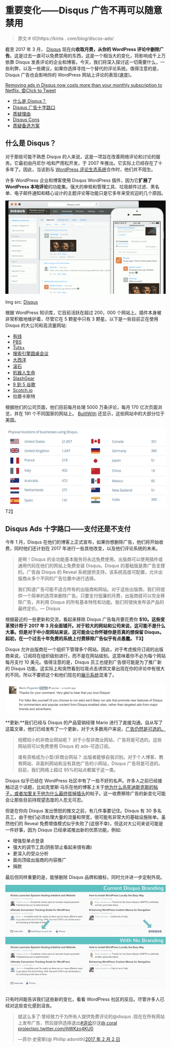 # 重要变化——Disqus 广告不再可以随意禁用

> 原文:# t0]https://kinta . com/blog/discos-ads/

截至 2017 年 3 月， [Disqus](https://disqus.com/) 现在向**收取月费，从你的 WordPress 评论中删除广告**。这是过去一直可以免费禁用的东西，这是一个相当大的变化，将影响成千上万依靠 Disqus 发表评论的企业和博客。今天，我们将深入探讨这一切需要什么，一些利弊，以及一些建议，如果你选择寻找一个替代的评论系统。值得注意的是，Disqus 广告也会影响你的 WordPress 网站上评论的表现(速度)。

[Removing ads in Disqus now costs more than your monthly subscription to Netflix. 😨Click to Tweet](https://twitter.com/intent/tweet?url=https%3A%2F%2Fkinsta.com%2Fblog%2Fdisqus-ads%2F&via=kinsta&text=Removing+ads+in+Disqus+now+costs+more+than+your+monthly+subscription+to+Netflix.+%F0%9F%98%A8&hashtags=WordPress%2Cblogging)

*   [什么是 Disqus？](#what-is-disqus)
*   [Disqus 广告十字路口](#disqus-ads)
*   [质疑理由](#disqus-pros)
*   [Disqus Cons](#disqus-cons)
*   [质疑备选方案](#disqus-alternatives)

## 什么是 Disqus？

对于那些可能不熟悉 Disqus 的人来说，这是一项旨在改善网络评论和讨论的服务。它最初由丹尼尔·哈和严雨松开发，于 2007 年推出。它实际上已经存在了十多年了。因此，当谈到与 [WordPress 评论生态系统](https://kinsta.com/blog/wordpress-disable-comments/)合作时，他们并不陌生。

许多 WordPress 企业和博客使用 Disqus WordPress 插件，因为它**扩展了 WordPress 本地评论**的功能集。强大的审核和管理工具、垃圾邮件过滤、黑名单、电子邮件通知和精心设计的主题评论等功能只是它多年来受欢迎的几个原因。

![disqus comments](img/8281843edda15d3126260d886d250024.png)

Img src: [Disqus](https://disqus.com/features/)



根据 WordPress 知识库，它目前活跃在超过 200，000 个网站上。插件本身被非常积极地维护着，尽管它在 5 颗星中只有 3 颗星。以下是一些目前正在使用 Disqus 的大公司和高流量网站:

*   [有线](https://www.wired.com/)
*   [PBS](http://www.pbs.org/)
*   [Tuts+](https://code.tutsplus.com)
*   [搜索引擎圆桌会议](https://www.seroundtable.com/)
*   [大西洋](https://www.theatlantic.com)
*   [滚石](http://www.rollingstone.com)
*   [机器人生命](http://www.droid-life.com)
*   [SlashGear](https://www.slashgear.com)
*   [9 到 5 谷歌](https://9to5google.com/)
*   [Scotch.io](http://scotch.io)
*   拉腊卡斯特

根据他们的公司页面，他们目前每月处理 5000 万条评论，每月 170 亿次页面浏览，并在 191 个不同国家的网站上。 [BuiltWith](https://trends.builtwith.com/widgets/Disqus) 还显示，这些网站中的大部分位于美国。









![geo sites using disqus](img/4d262a879ca0d9230a46a8dc5c3bb61c.png)
T2】

## Disqus Ads 十字路口——支付还是不支付

今年 1 月，Disqus 在他们的博客上正式宣布，如果你想删除广告，他们将开始收费，同时他们还计划在 2017 年进行一些其他改变，以及他们评论系统的未来。

> 是啊！Disqus 的全功能基本服务将永远免费使用。出版商可以使用插件或通用代码在他们的网站上免费安装 Disqus。Disqus 的基础版是靠广告支撑的。广告由 Disqus 的 Reveal 系统提供支持，该系统高度可配置，允许出版商从多个不同的广告位置中进行选择。
> 
> 我们知道广告可能不适合所有的出版商和网站。对于这些出版商，我们将提供一个简单的选项来删除广告。只要支付低廉的月费，出版商就可以完全移除广告，并利用 Disqus 的所有基本特性和功能。我们将很快发布该产品的最终定价。— Disqus

根据最近的一些更新和交流，看起来移除 Disqus 广告每月要花费你 **$10。这些变革预计将于 2017 年 3 月全面铺开。对于较大的网站和公司来说，这可能不是什么大事。但是对于中小型网站来说，这可能会让你怀疑你是否真的想保留 Disqus。起初，在一个过去十年免费的系统上付费移除广告似乎有点愚蠢。
T3】**

Disqus 允许出版商在一个组织下管理多个网站。因此，对于考虑按月订阅的出版商来说，订阅将在组织级别进行，而不是在网站级别。这意味着你不必为每个网站每月支付 10 美元。值得注意的是，Disqus 员工也提到广告很可能是为了推广新的 Disqus 功能。这实际上和突然看到垃圾点击诱饵文章出现在你的评论中有很大的不同。所以不要把这个和他们现在的[展示系统](https://help.disqus.com/customer/portal/articles/2069645-reveal-f-a-q-)混淆了。

![disqus ads features](img/940e40f890f487bb9fe1e7c9f5163030.png)

**更新:**我们已经与 Disqus 的产品营销经理 Mario 进行了直接沟通。自从写了这篇文章，他们已经发布了一个更新，对于大多数用户来说，[广告仍然是可选的。](https://blog.disqus.com/advertising-will-remain-optional-for-over-95-of-sites-on-disqus)

> 规模较小的非商业网站呢？
> 对于小型非商业网站，广告将是可选的。这些网站将可以免费使用 Disqus 的 ads-可选订阅。
> 
> 谁有资格成为小型/非商业网站？
> 出版者能够自我识别。对于个人博客、教育网站、非盈利网站和没有其他广告的小网站，Disqus 广告将是可选的。目前，我们网络上超过 95%的站点都属于这一类。

Disqus 似乎已经在 WordPress 社区中有了一些不好的名声。许多人之前已经接触过这个话题，比如克里斯·马乐在他的博客上关于[他为什么杀死迪斯克斯的帖子，或者加里关于他为什么最终](http://chrislema.com/killed-disqus-commenting/)[拔掉插头](http://rebootauthentic.com/disqus-comments-pull-plug/)的帖子。这一收费移除广告的新变化可能会让那些目前持观望态度的人忍无可忍。

但是在你向 Disqus 发出愤怒的推文之前，有几件事要记住。Disqus 有 30 多名员工，由于他们必须处理大量的流量和带宽，很可能有非常大的基础设施账单。虽然他们的 Reveal 免费增值模式似乎失败了(这很不幸)，但这对大公司来说可能是一件好事，因为 Disqus 已经承诺推出新的优质功能，例如:

*   增强型单点登录
*   强大的调节工具(阴影禁止看起来很有趣)
*   更深入的受众分析
*   面向顶级出版商的内容推广
*   捐款

最后但同样重要的是，能够删除 Disqus 品牌和徽标，同时允许进一步定制外观。

![remove disqus branding](img/6678aa2ae4bb8fc19ffce7aa83d881b4.png)

只有时间能告诉我们这些新的变化，看看 WordPress 社区的反应。尽管许多人已经对这些变化感到沮丧。

> 就这么多了:曾经致力于为所有人提供免费评论的@disqus :现在在所有网站上发布广告，然后提供选择退出[#评论](https://twitter.com/hashtag/comments?src=hash&ref_src=twsrc%5Etfw)抄送[@ coral project](https://twitter.com/coralproject?ref_src=twsrc%5Etfw)[pic.twitter.com/jhWKzo4KU0](https://t.co/jhWKzo4KU0)
> 
> —菲尔·史密斯(@ Phillip adsmith)[2017 年 2 月 2 日](https://twitter.com/phillipadsmith/status/827147826895400961?ref_src=twsrc%5Etfw)